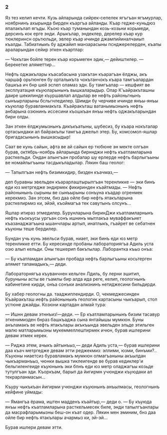 ### 2

Яз тез келип кечти.
Кузь айларында сийрек-сепелек ягъгъан ягъмурлар, ноябрнинъ ахырында бирден къаргъа айланды.
Къар гедже-куньдюз япалакълап ягъды.
Къою къар туманындан козь-козьни корьмеди, дерсинъ кок ерге энди.
Арыкълар, эндеклер, дерелер къар кур тюклеринсн орьтюльди, эвлер къар ичинде джампийиналчаиып къалды.
Табиатиыиъ бу аджайип манзарасыны пснджерелерден, къапы араларындан сейир эткен къартлар:

— Чокътан бойле терен къар корьмеген эдик,— дейиштилер.
— Берекетке аляметтир...

Нефть оджакълары къасабасына узакътан къарагъан ёлджы, акъ чаршаф орьтюнген бу орталыкъта чокътанчокъ къара тамгъалардан башкъа ич бнр шей эслеп оламаз эдн.
Бу тамгъалар — кешфият ве эксплуатацня къуюларынынъ вышкаларыдыр.
Олар К'ьайракъташны даире шекилинде къуршавлап алдылар ве нефть районьгнынъ сынъырларыны бсльгнледилер.
Шимди бу черчиве ичинде янъы-янъы къуюлар буравланмакъта.
Къайракъташ ватанымызнынъ нефть анбарына озюнинъ иссесини къошкъан янъы нефть оджакъларындан бири олды.

Зан эткен ёлджумызнынъ дикъкъатыны, шубесиз, бу къара нокъталар ортасындаки ал байракълы тамгъа джельп этер.
Бу, комсомол-яшлар бригадасынынъ вышкасыдыр!

Саат ве кунь сайын, афта ве ай сайын ер тюбюне эн мекте олгъан бурав, октябрь-ноябрь айларында бирннджи нефть къатламларына расткельди.
Ондан алынгъан пробалар шу ерлерде нефть барлыгъыны ве номайлыгъыны тасдыкъладылар.
Лякин баш геолог:

— Тапылгъан нефть бизимкидир, бизден къачмаз,—

деп буравны эвельден къарарлаштырылгъан теренликке — эки бинъ еди юз метргедже эндирмек фикиринден къайтмады.
— Нефть районынынъ сырыны ве сынъырыны сонъуна къадар огренмек керекмиз.
Зан этсем, биз даа ойле бир нефть ятакъларына расткелирмиз ки, эйэй, къоймагъа тек савутынъ олсунъ...

Яшлар итираз этмедилер.
Бурунларына биринДжи къатламларнынъ нефть къокъусы ургъан сонъ ишнинъ мытлакъа муваффакъиет къазанаджагъына ышанчлары артып, инатлыкъ, гъайрет ве себатнен къуюны теше бердилер.

Бундан учь кунь эвельси бурав, ниает, эки бинъ еди юз метр теренликке етти.
Бу кересинде пробаны лабораториягъа Адиль уста озю алып кельди.
Оны тешкерип бакътылар.
Лаборантка къыз онъа:

— Бу къатламдан алынгъан пробада нефть барлыгъыны косьтерген алямет тапамадыкъ,— деди.

Лабораторнягъа къуванчнен кельген Лдиль, бу лерни эшитип, буруныны асты ве гъамлы бир алда ида реге, келип, геологнынъ кабинетине кирди, онъа сонъки анализнинъ нетиджесини бильдирди.

Бу хабер геологны да.
тааджиплендирди.
О, чекмеджесинден Къайракъташ иефть районыныиъ геологик картасыны чыкъарып, стол устюне джайды.
Козюни картадан алмай тура:

— Ишнн девам этннъиз!—деди.
— Ер къатламларынынъ бизим тасавур эткенимизден бнраз башкъаджа сына янтайышы мумкюн.
Буны анъламакъ ве нефть ятакълары акъкъында эвельден эльде этильген малю матларымызны мукеммеллештирмек ичюн, бурав ишлерини девам этмек керек.

— Риджа этем, ачыкъ айтынъыз,— деди Адиль уста,— бурав ишлерини даа къач метргедже девам этти реджекмиз: эллими, юзми, бинъми?..
Къуюны ниаетсиз буравламакъ мумкюн олмагъаныны акъылдан чыкъарманъыз, чюнки вышка тиклеигенде ве бурав кедиклер'и бельгиленгеиде къуюнынъ эки бпнъ еди юз метр оладжагъы козьде тутулгъан эди.
Къоркъам, барып да йигирмн учюнджи къуюдаки ал текрарланмасын...

Къуру чыкъкъан йигирми учюнджи къуюнынъ анъылмасы, геологнынъ кейфине уймады:

— Ямангъа ёрама, иштен мадденъ къайтыр,— деди о.
— Бу къуюда янъы нефть къатламларына расткельмесек биле, энди тапылгъанлары да масрафларымызны беш-он къат одер.
Лякин мен эминим, бнз даа ойле бир нефть ятакълары ачармыз ки, эй-эй...

Бурав ишлери девам этти.
